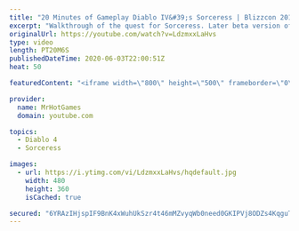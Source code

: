 ```yaml
---
title: "20 Minutes of Gameplay Diablo IV&#39;s Sorceress | Blizzcon 2019"
excerpt: "Walkthrough of the quest for Sorceress. Later beta version of Diablo 4 (Blizzcon 2019)"
originalUrl: https://youtube.com/watch?v=LdzmxxLaHvs
type: video
length: PT20M6S
publishedDateTime: 2020-06-03T22:00:51Z
heat: 50

featuredContent: "<iframe width=\"800\" height=\"500\" frameborder=\"0\" src=\"https://www.youtube.com/embed/LdzmxxLaHvs\" allow=\"accelerometer; autoplay; encrypted-media; gyroscope; picture-in-picture\" allowfullscreen></iframe>"

provider:
  name: MrHotGames
  domain: youtube.com

topics:
  - Diablo 4
  - Sorceress

images:
  - url: https://i.ytimg.com/vi/LdzmxxLaHvs/hqdefault.jpg
    width: 480
    height: 360
    isCached: true

secured: "6YRAzIHjspIF9BnK4xWuhUkSzr4t46mMZvyqWb0need0GKIPVj8ODZs4KqguTVnoxGVNGnCO1FDIGf241ooAUPxh0g8e0KwhVFemtZ3UhxMW+7OQSOKWyi9CoOT0OpmOGCqtVDmu5PKzk5WnTyVwrgzICibmAnkucH5HxRK97qEYGQNi+oJIpsAJZxnvRlt0Fio8+kMnNJvTFgMIVJZVpGfZGHQR+EDkN3lkG4zJtVwI6Nzc5Njo2fTKtAO+fwNgak8Xm1ZHGaA5KV/e7lQjFkS5fQ9gYGwfBuDnNVVblY7gDGdyxQ5o9YFzw3kS2NH5ehfi6aDs/+x/tfkVXuswrgFQriOGNlXW/lI+AMaq+vI3ZcZNyLQFeIKPrrn1KGSQ3WIYAUK2Fp0iwoY06P+0Nw==;3pzdbMMSPcbnHTWcPMKYpg=="
---
```



